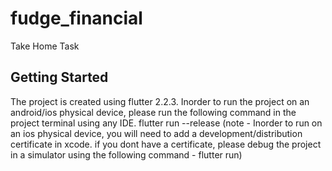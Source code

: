# fudge_financial

Take Home Task

## Getting Started

The project is created using flutter 2.2.3.
Inorder to run the project on an android/ios physical device, please run the following command in the project terminal using any IDE. 
flutter run --release
(note - Inorder to run on an ios physical device, you will need to add a development/distribution certificate in xcode. if you dont have a certificate, please debug the project in a simulator using the following command -  flutter run)

